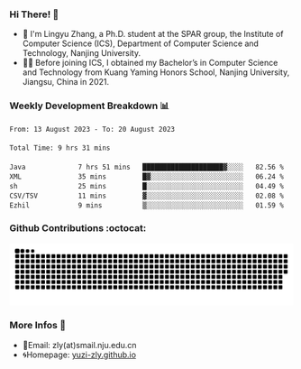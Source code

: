 ### Hi There! 👋 
- 🐳 I'm Lingyu Zhang, a Ph.D. student at the SPAR group, the Institute of Computer Science (ICS), Department of Computer Science and Technology, Nanjing University.
- 🧑‍🎓 Before joining ICS, I obtained my Bachelor’s in Computer Science and Technology from Kuang Yaming Honors School, Nanjing University, Jiangsu, China in 2021.

### Weekly Development Breakdown :bar_chart:

<!--START_SECTION:waka-->

```txt
From: 13 August 2023 - To: 20 August 2023

Total Time: 9 hrs 31 mins

Java             7 hrs 51 mins   ████████████████████▓░░░░   82.56 %
XML              35 mins         █▓░░░░░░░░░░░░░░░░░░░░░░░   06.24 %
sh               25 mins         █░░░░░░░░░░░░░░░░░░░░░░░░   04.49 %
CSV/TSV          11 mins         ▓░░░░░░░░░░░░░░░░░░░░░░░░   02.08 %
Ezhil            9 mins          ▒░░░░░░░░░░░░░░░░░░░░░░░░   01.59 %
```

<!--END_SECTION:waka-->

### Github Contributions :octocat:

![](https://raw.githubusercontent.com/yuzi-zly/yuzi-zly/output/github-contribution-grid-snake.svg)              


### More Infos 📖

- 📧Email: zly(at)smail.nju.edu.cn
- 🌀Homepage: [yuzi-zly.github.io](https://yuzi-zly.github.io/)
